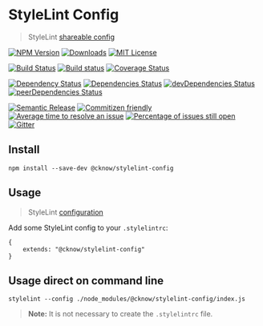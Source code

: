 # StyleLint Config
> StyleLint [shareable config](https://stylelint.io/user-guide/cli/)

[![NPM Version](https://img.shields.io/npm/v/@cknow/stylelint-config.svg)](https://www.npmjs.com/package/@cknow/stylelint-config)
[![Downloads](https://img.shields.io/npm/dt/@cknow/stylelint-config.svg)](https://www.npmjs.com/package/@cknow/stylelint-config)
[![MIT License](https://img.shields.io/npm/l/@cknow/stylelint-config.svg)](LICENSE)

[![Build Status](https://travis-ci.org/cknow/stylelint-config.svg?branch=master)](https://travis-ci.org/cknow/stylelint-config)
[![Build status](https://ci.appveyor.com/api/projects/status/5xw04qn16e40n6i7/branch/master?svg=true)](https://ci.appveyor.com/project/cknow/stylelint-config/branch/master)
[![Coverage Status](https://coveralls.io/repos/github/cknow/stylelint-config/badge.svg?branch=master)](https://coveralls.io/github/cknow/stylelint-config?branch=master)

[![Dependency Status](https://dependencyci.com/github/cknow/stylelint-config/badge)](https://dependencyci.com/github/cknow/stylelint-config)
[![Dependencies Status](https://david-dm.org/cknow/stylelint-config/status.svg)](https://david-dm.org/cknow/stylelint-config)
[![devDependencies Status](https://david-dm.org/cknow/stylelint-config/dev-status.svg)](https://david-dm.org/cknow/stylelint-config?type=dev)
[![peerDependencies Status](https://david-dm.org/cknow/stylelint-config/peer-status.svg)](https://david-dm.org/cknow/stylelint-config?type=peer)

[![Semantic Release](https://img.shields.io/badge/%20%20%F0%9F%93%A6%F0%9F%9A%80-semantic--release-e10079.svg)](https://github.com/semantic-release/semantic-release)
[![Commitizen friendly](https://img.shields.io/badge/commitizen-friendly-brightgreen.svg)](http://commitizen.github.io/cz-cli/)
[![Average time to resolve an issue](http://isitmaintained.com/badge/resolution/cknow/stylelint-config.svg)](http://isitmaintained.com/project/cknow/stylelint-config)
[![Percentage of issues still open](http://isitmaintained.com/badge/open/cknow/stylelint-config.svg)](http://isitmaintained.com/project/cknow/stylelint-config)
[![Gitter](https://badges.gitter.im/cknow/stylelint-config.svg)](https://gitter.im/cknow/stylelint-config?utm_source=badge&utm_medium=badge&utm_campaign=pr-badge)

## Install

```
npm install --save-dev @cknow/stylelint-config
```

## Usage
> StyleLint [configuration](https://stylelint.io/user-guide/configuration/)

Add some StyleLint config to your `.stylelintrc`:

```
{
    extends: "@cknow/stylelint-config"
}
```

## Usage direct on command line

```
stylelint --config ./node_modules/@cknow/stylelint-config/index.js
```

> **Note:** It is not necessary to create the `.stylelintrc` file.
